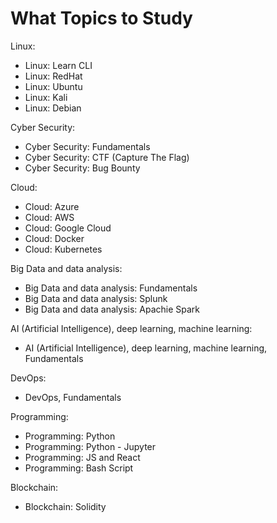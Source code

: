# What Topics to Study

Linux: 
- Linux: Learn CLI
- Linux: RedHat
- Linux: Ubuntu
- Linux: Kali
- Linux: Debian

Cyber Security: 
- Cyber Security: Fundamentals
- Cyber Security: CTF (Capture The Flag) 
- Cyber Security: Bug Bounty

Cloud: 
- Cloud: Azure
- Cloud: AWS
- Cloud: Google Cloud
- Cloud: Docker
- Cloud: Kubernetes

Big Data and data analysis: 
- Big Data and data analysis: Fundamentals
- Big Data and data analysis: Splunk
- Big Data and data analysis: Apachie Spark

AI (Artificial Intelligence), deep learning, machine learning: 
- AI (Artificial Intelligence), deep learning, machine learning, Fundamentals

DevOps: 
- DevOps, Fundamentals

Programming: 
- Programming: Python
- Programming: Python - Jupyter
- Programming: JS and React
- Programming: Bash Script

Blockchain: 
- Blockchain: Solidity
